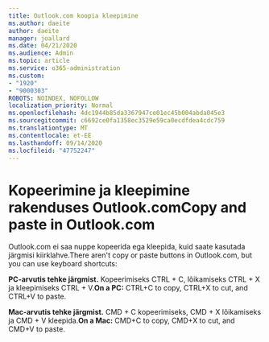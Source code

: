 ```yaml
---
title: Outlook.com koopia kleepimine
ms.author: daeite
author: daeite
manager: joallard
ms.date: 04/21/2020
ms.audience: Admin
ms.topic: article
ms.service: o365-administration
ms.custom:
- "1920"
- "9000303"
ROBOTS: NOINDEX, NOFOLLOW
localization_priority: Normal
ms.openlocfilehash: 4dc1944b85da3367947ce01ec45b004abda045e3
ms.sourcegitcommit: c6692ce0fa1358ec3529e59ca0ecdfdea4cdc759
ms.translationtype: MT
ms.contentlocale: et-EE
ms.lasthandoff: 09/14/2020
ms.locfileid: "47752247"
---
```

# <a name="copy-and-paste-in-outlookcom"></a><span data-ttu-id="d3e18-102">Kopeerimine ja kleepimine rakenduses Outlook.com</span><span class="sxs-lookup"><span data-stu-id="d3e18-102">Copy and paste in Outlook.com</span></span>

<span data-ttu-id="d3e18-103">Outlook.com ei saa nuppe kopeerida ega kleepida, kuid saate kasutada järgmisi kiirklahve.</span><span class="sxs-lookup"><span data-stu-id="d3e18-103">There aren't copy or paste buttons in Outlook.com, but you can use keyboard shortcuts:</span></span>

<span data-ttu-id="d3e18-104">**PC-arvutis tehke järgmist.** Kopeerimiseks CTRL + C, lõikamiseks CTRL + X ja kleepimiseks CTRL + V.</span><span class="sxs-lookup"><span data-stu-id="d3e18-104">**On a PC:** CTRL+C to copy, CTRL+X to cut, and CTRL+V to paste.</span></span>

<span data-ttu-id="d3e18-105">**Mac-arvutis tehke järgmist.** CMD + C kopeerimiseks, CMD + X lõikamiseks ja CMD + V kleepida.</span><span class="sxs-lookup"><span data-stu-id="d3e18-105">**On a Mac:** CMD+C to copy, CMD+X to cut, and CMD+V to paste.</span></span>